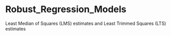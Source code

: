 # Robust_Regression_Models
Least Median of Squares (LMS) estimates and Least Trimmed Squares (LTS) estimates
